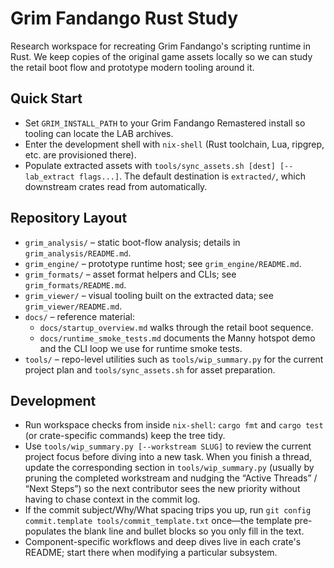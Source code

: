 # Grim Fandango Rust Study

Research workspace for recreating Grim Fandango's scripting runtime in Rust. We
keep copies of the original game assets locally so we can study the retail boot
flow and prototype modern tooling around it.

## Quick Start
- Set `GRIM_INSTALL_PATH` to your Grim Fandango Remastered install so tooling
  can locate the LAB archives.
- Enter the development shell with `nix-shell` (Rust toolchain, Lua, ripgrep,
  etc. are provisioned there).
- Populate extracted assets with `tools/sync_assets.sh [dest] [-- lab_extract
  flags...]`. The default destination is `extracted/`, which downstream crates
  read from automatically.

## Repository Layout
- `grim_analysis/` – static boot-flow analysis; details in
  `grim_analysis/README.md`.
- `grim_engine/` – prototype runtime host; see `grim_engine/README.md`.
- `grim_formats/` – asset format helpers and CLIs; see `grim_formats/README.md`.
- `grim_viewer/` – visual tooling built on the extracted data; see
  `grim_viewer/README.md`.
- `docs/` – reference material:
  - `docs/startup_overview.md` walks through the retail boot sequence.
  - `docs/runtime_smoke_tests.md` documents the Manny hotspot demo and the CLI
    loop we use for runtime smoke tests.
- `tools/` – repo-level utilities such as `tools/wip_summary.py` for the current
  project plan and `tools/sync_assets.sh` for asset preparation.

## Development
- Run workspace checks from inside `nix-shell`: `cargo fmt` and `cargo test` (or
  crate-specific commands) keep the tree tidy.
- Use `tools/wip_summary.py [--workstream SLUG]` to review the current project
  focus before diving into a new task. When you finish a thread, update the
  corresponding section in `tools/wip_summary.py` (usually by pruning the
  completed workstream and nudging the “Active Threads” / “Next Steps”) so the
  next contributor sees the new priority without having to chase context in the
  commit log.
- If the commit subject/Why/What spacing trips you up, run
  `git config commit.template tools/commit_template.txt` once—the template
  pre-populates the blank line and bullet blocks so you only fill in the text.
- Component-specific workflows and deep dives live in each crate's README; start
  there when modifying a particular subsystem.
